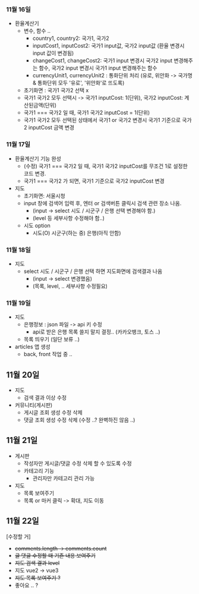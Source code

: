 ### 11월 16일
- 환율계산기
  - 변수, 함수 ..
    - country1, country2: 국가1, 국가2
    - inputCost1, inputCost2: 국가1 input값, 국가2 input값 (환율 변경시 input 값이 변경됨)
    - changeCost1, changeCost2: 국가1 input 변경시 국가2 input 변경해주는 함수, 국가2 input 변경시 국가1 input 변경해주는 함수
    - currencyUnit1, currencyUnit2 : 통화단위 처리 (유로, 위안화 -> 국가명 & 통화단위 모두 '유로', '위안화'로 뜨도록)
  - 초기화면 : 국가1 국가2 선택 x
  - 국가1 국가2 모두 선택시 -> 국가1 inputCost: 1(단위), 국가2 inputCost: 계산된금액(단위)
  - 국가1 === 국가2 일 때, 국가1 국가2 inputCost = 1(단위)
  - 국가1 국가2 모두 선택된 상태에서 국가1 or 국가2 변경시 국가1 기준으로 국가2 inputCost 금액 변경

### 11월 17일
- 환율계산기 기능 완성
  - (수정) 국가1 === 국가2 일 때, 국가1 국가2 inputCost를 무조건 1로 설정한 코드 변경.
  - 국가1 === 국가2 가 되면, 국가1 기준으로 국가2 inputCost 변경
- 지도
  - 초기화면: 서울시청
  - input 창에 검색어 입력 후, 엔터 or 검색버튼 클릭시 검색 관련 장소 나옴.
    - (input -> select 시도 / 시군구 / 은행 선택 변경해야 함.)
    - (level 등 세부사항 수정해야 함..)
  - 시도 option
    - 시도(O) 시군구(하는 중) 은행(아직 안함)

### 11월 18일
- 지도
  - select 시도 / 시군구 / 은행 선택 하면 지도화면에 검색결과 나옴
    - (input -> select 변경했음)
    - (목록, level, .. 세부사항 수정필요)

### 11월 19일
- 지도
  - 은행정보 : json 파일 -> api 키 수정
    - api로 받은 은행 목록 쓸지 말지 결정.. (카카오뱅크, 토스 ..)
  - 목록 띄우기 (일단 보류 ..)
- articles 앱 생성
  - back, front 작업 중 ..


## 11월 20일
- 지도
  - 검색 결과 이상 수정
- 커뮤니티(게시판)
  - 게시글 조회 생성 수정 삭제
  - 댓글 조회 생성 수정 삭제 (수정 ..? 완벽하진 않음 ..)


## 11월 21일
- 게시판
  - 작성자만 게시글/댓글 수정 삭제 할 수 있도록 수정
  - 카테고리 기능
    - 관리자만 카테고리 관리 가능
- 지도
  - 목록 보여주기
  - 목록 or 마커 클릭 -> 확대, 지도 이동


## 11월 22일



[수정할 거]
- ~~comments.length -> comments.count~~
- ~~글 댓글 수정할 때 기존 내용 보여주기~~
- ~~지도 검색 결과 level~~
- 지도 vue2 -> vue3
- ~~지도 목록 보여주기 ?~~
- 좋아요 .. ?
